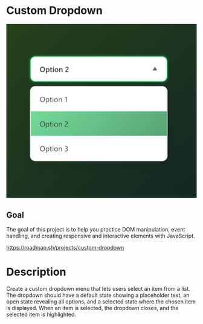 # Custom Dropdown

![Custom Dropdown](project-screenshot.png)

## Goal

The goal of this project is to help you practice DOM manipulation, event handling, and creating responsive and interactive elements with JavaScript.

https://roadmap.sh/projects/custom-dropdown

# Description

Create a custom dropdown menu that lets users select an item from a list. The dropdown should have a default state showing a placeholder text, an open state revealing all options, and a selected state where the chosen item is displayed. When an item is selected, the dropdown closes, and the selected item is highlighted.
